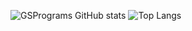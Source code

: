 ![GSPrograms GitHub stats](https://github-readme-stats.vercel.app/api?username=GSPrograms&theme=rose&show_icons=true)
![Top Langs](https://github-readme-stats.vercel.app/api/top-langs/?username=GSPrograms&hide_progress=true)
